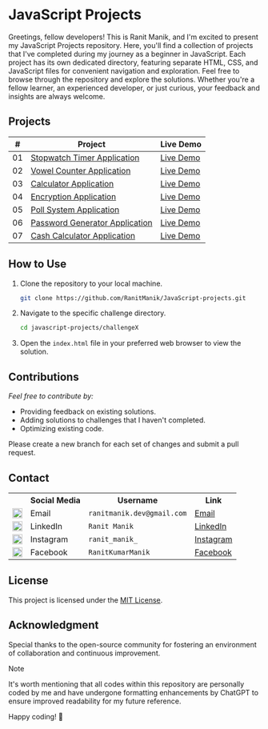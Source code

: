 <h1>JavaScript Projects</h1>

Greetings, fellow developers! This is Ranit Manik, and I'm excited to present my JavaScript Projects repository. Here,
you'll find a collection of projects that I've completed during my journey as a beginner in JavaScript. Each project has
its own dedicated directory, featuring separate HTML, CSS, and JavaScript files for convenient navigation and
exploration.
Feel free to browse through the repository and explore the solutions. Whether you're a fellow learner, an experienced
developer, or just curious, your feedback and insights are always welcome.

## Projects

| #  | Project                                                                                                                                | Live Demo                                                                                                         |
|:--:|----------------------------------------------------------------------------------------------------------------------------------------|-------------------------------------------------------------------------------------------------------------------|
| 01 | [Stopwatch Timer Application](https://github.com/RanitManik/JavaScript-projects/tree/main/01.%20Stopwatch%20Timer%20Application)       | [Live Demo](https://ranitmanik.github.io/JavaScript-projects/01.%20Stopwatch%20Timer%20Application/index.html)    |
| 02 | [Vowel Counter Application](https://github.com/RanitManik/JavaScript-projects/tree/main/02.%20Vowel%20Counter%20Application)           | [Live Demo](https://ranitmanik.github.io/JavaScript-projects/02.%20Vowel%20Counter%20Application/index.html)      |
| 03 | [Calculator Application](https://github.com/RanitManik/JavaScript-projects/tree/main/03.%20Calculator%20Application)                   | [Live Demo](https://ranitmanik.github.io/JavaScript-projects/03.%20Calculator%20Application/index.html)           |
| 04 | [Encryption Application](https://github.com/RanitManik/JavaScript-projects/tree/main/04.%20Encryption%20Application)                   | [Live Demo](https://ranitmanik.github.io/JavaScript-projects/04.%20Encryption%20Application/index.html)           |
| 05 | [Poll System Application](https://github.com/RanitManik/JavaScript-projects/tree/main/05.%20Poll%20System%20Application)               | [Live Demo](https://ranitmanik.github.io/JavaScript-projects/05.%20Poll%20System%20Application/index.html)        |
| 06 | [Password Generator Application](https://github.com/RanitManik/JavaScript-projects/tree/main/06.%20Password%20Generator%20Application) | [Live Demo](https://ranitmanik.github.io/JavaScript-projects/06.%20Password%20Generator%20Application/index.html) |
| 07 | [Cash Calculator Application](https://github.com/RanitManik/JavaScript-projects/tree/main/07.%20Cash%20Calculator%20Application)       | [Live Demo](https://ranitmanik.github.io/JavaScript-projects/07.%20Cash%20Calculator%20Application/index.html)    |

## How to Use

1. Clone the repository to your local machine.
   ```bash
   git clone https://github.com/RanitManik/JavaScript-projects.git
   ```

2. Navigate to the specific challenge directory.
   ```bash
   cd javascript-projects/challengeX
   ```
3. Open the `index.html` file in your preferred web browser to view the solution.

## Contributions

_Feel free to contribute by:_

- Providing feedback on existing solutions.
- Adding solutions to challenges that I haven't completed.
- Optimizing existing code.

Please create a new branch for each set of changes and submit a pull request.

## Contact

<table>
  <tr>
    <th></th>
    <th>Social Media</th>
    <th>Username</th>
    <th>Link</th>
  </tr>
  <tr>
    <td><img src="https://cdn4.iconfinder.com/data/icons/social-media-logos-6/512/112-gmail_email_mail-512.png" width="20" /></td>
    <td>Email</td>
    <td><code>ranitmanik.dev@gmail.com</code></td>
    <td><a href="mailto:ranitmanik.dev@gmail.com" target="_blank">Email</a></td>
  </tr>
  <tr>
    <td><img src="https://upload.wikimedia.org/wikipedia/commons/thumb/c/ca/LinkedIn_logo_initials.png/480px-LinkedIn_logo_initials.png" width="20" /></td>
    <td>LinkedIn</td>
    <td><code>Ranit Manik</code></td>
    <td><a href="https://www.linkedin.com/in/ranit-manik/" target="_blank">LinkedIn</a></td>
  </tr>
  <tr>
    <td><img src="https://upload.wikimedia.org/wikipedia/commons/thumb/a/a5/Instagram_icon.png/600px-Instagram_icon.png" width="20" /></td>
    <td>Instagram</td>
    <td><code>ranit_manik_</code></td>
    <td><a href="https://www.instagram.com/ranit_manik_/" target="_blank">Instagram</a></td>
  </tr>
  <tr>
    <td><img src="https://upload.wikimedia.org/wikipedia/commons/6/6c/Facebook_Logo_2023.png" width="20" /></td>
    <td>Facebook</td>
    <td><code>RanitKumarManik</code></td>
    <td><a href="https://www.facebook.com/RanitKumarManik/" target="_blank">Facebook</a></td>
</tr>
</table>

## License

This project is licensed under the [MIT License](LICENSE).

## Acknowledgment

Special thanks to the open-source community for fostering an environment of
collaboration and continuous improvement.

> [!NOTE]
>
> It's worth mentioning that all codes within this repository are personally coded by me and have undergone formatting
> enhancements by ChatGPT to ensure improved readability for my future reference.

Happy coding! 🚀
